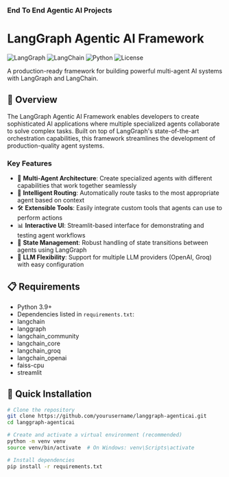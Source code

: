 ### End To End Agentic AI Projects
# LangGraph Agentic AI Framework

![LangGraph](https://img.shields.io/badge/LangGraph-Powered-blue)
![LangChain](https://img.shields.io/badge/LangChain-Integrated-green)
![Python](https://img.shields.io/badge/Python-3.9+-yellow)
![License](https://img.shields.io/badge/License-MIT-orange)

A production-ready framework for building powerful multi-agent AI systems with LangGraph and LangChain.

## 🌟 Overview

The LangGraph Agentic AI Framework enables developers to create sophisticated AI applications where multiple specialized agents collaborate to solve complex tasks. Built on top of LangGraph's state-of-the-art orchestration capabilities, this framework streamlines the development of production-quality agent systems.

### Key Features

- 🤖 **Multi-Agent Architecture**: Create specialized agents with different capabilities that work together seamlessly
- 🧠 **Intelligent Routing**: Automatically route tasks to the most appropriate agent based on context
- 🛠️ **Extensible Tools**: Easily integrate custom tools that agents can use to perform actions
- 📊 **Interactive UI**: Streamlit-based interface for demonstrating and testing agent workflows
- 🔄 **State Management**: Robust handling of state transitions between agents using LangGraph
- 🔌 **LLM Flexibility**: Support for multiple LLM providers (OpenAI, Groq) with easy configuration

## 📋 Requirements

- Python 3.9+
- Dependencies listed in `requirements.txt`:
 - langchain
 - langgraph
 - langchain_community
 - langchain_core
 - langchain_groq
 - langchain_openai
 - faiss-cpu
 - streamlit

## 🚀 Quick Installation

```bash
# Clone the repository
git clone https://github.com/yourusername/langgraph-agenticai.git
cd langgraph-agenticai

# Create and activate a virtual environment (recommended)
python -m venv venv
source venv/bin/activate  # On Windows: venv\Scripts\activate

# Install dependencies
pip install -r requirements.txt
